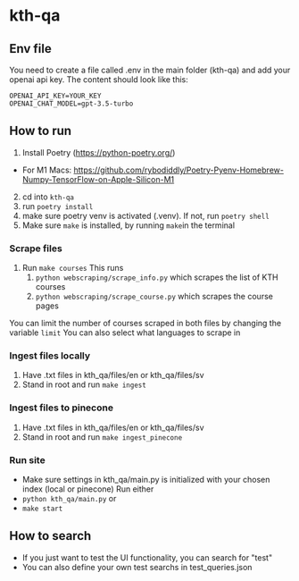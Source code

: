 # kth-qa

## Env file
You need to create a file called .env in the main folder (kth-qa) and add your openai api key.
The content should look like this:
```
OPENAI_API_KEY=YOUR_KEY
OPENAI_CHAT_MODEL=gpt-3.5-turbo
```

## How to run
1. Install Poetry (https://python-poetry.org/)
- For M1 Macs: https://github.com/rybodiddly/Poetry-Pyenv-Homebrew-Numpy-TensorFlow-on-Apple-Silicon-M1 
2. cd into ``kth-qa``
3. run ``poetry install``
4. make sure poetry venv is activated (.venv). If not, run ``poetry shell``
5. Make sure ``make`` is installed, by running ``make``in the terminal

### Scrape files
1. Run ``make courses``
   This runs 
   1. ``python webscraping/scrape_info.py`` which scrapes the list of KTH courses
   2. ``python webscraping/scrape_course.py`` which scrapes the course pages

You can limit the number of courses scraped in both files by changing the variable ``limit``
You can also select what languages to scrape in

### Ingest files locally
1. Have .txt files in kth_qa/files/en or kth_qa/files/sv
2. Stand in root and run ```make ingest```

### Ingest files to pinecone
1. Have .txt files in kth_qa/files/en or kth_qa/files/sv
2. Stand in root and run ```make ingest_pinecone```

### Run site
- Make sure settings in kth_qa/main.py is initialized with your chosen index (local or pinecone)
Run either
- ``python kth_qa/main.py`` or
- ``make start``

## How to search
- If you just want to test the UI functionality, you can search for "test"
- You can also define your own test searchs in test_queries.json
